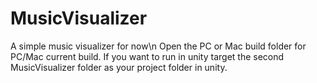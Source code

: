 # MusicVisualizer
A simple music visualizer for now\n
Open the PC or Mac build folder for PC/Mac current build.  If you want to run in unity target the second MusicVisualizer folder as your
project folder in unity.
